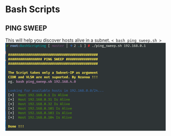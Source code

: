 
# Bash Scripts
## PING SWEEP
This will help you discover hosts alive in a subnet.
`< bash ping_sweep.sh >`
![Ping Sweep Screenshot](images/ping_sweep.png)


